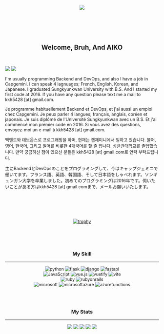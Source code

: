 <div align=center>

  ![](https://capsule-render.vercel.app/api?type=waving&color=4FC08D&height=250&section=header&text=Kani%20Kim&fontSize=60)
  <br>
  <br>

</div>

<br>
<br>
<br>

<h2 align=center>
  Welcome, Bruh, And AIKO
</h2>
<br>


<a href="https://www.linkedin.com/in/kanikim/" target="_blank"><img src="https://img.shields.io/badge/Kani's LinkedIn-0A66C2?style=flat-square&logo=linkedin&logo-color=0A66C2"/></a>
  <a href="https://kimkani.tistory.com" target="_blank"><img src="https://img.shields.io/badge/Kani's Blog-000000?style=flat-square&logo=tistory&logo-color=000000"/></a>
  

<p>
 I'm usually programming Backend and DevOps, and also I have a job in Capgemini. I can speak 4 lagnuages; French, English, Korean, and Japanese. I graduated Sungkyunkwan University with B.S. And I started my first code at 2016. If you have any question please text me a mail to kkh5428 [at] gmail.com.
  
 Je programme habituellement Backend et DevOps, et j'ai aussi un emploi chez Capgemini. Je peux parler 4 langues; français, anglais, coréen et japonais. Je suis diplômé de l'Université Sungkyunkwan avec un B.S. Et j'ai commencé mon premier code en 2016. Si vous avez des questions, envoyez-moi un e-mail à kkh5428 [at] gmail.com.
  
 백엔드와 데브옵스로 프로그래밍을 하며, 현재는 캡제미니에서 일하고 있습니다. 불어, 영어, 한국어, 그리고 일어를 비롯한 4개국어를 할 줄 압나다. 성균관대학교를 졸업했습니다. 만약 궁금하신 점이 있으신 분들은 kkh5428 [at] gmail.com로 연락 부탁드립니다.
  
 主にBackendとDevOpsのことをプログラミングして、今はキャップジェミニで働いてます。フランス語、英語、韓国語、そして日本語をしゃべれます。ソンギュンガン大学を卒業しました。初めてのプログラミングは2016年です。伺いたいことがある方はkkh5428 [at] gmail.comまで、メールお願いいたします。
</p>


<br>
<br>
<br>
<br>


  
<div align=center>
  
  [![trophy](https://github-profile-trophy.vercel.app/?username=kanikim&theme=nord&column=6)](https://github.com/kanikim/)

  </div>
  
 <br>
 <br>
 <br>
  


<h3 align=center> My Skill </h3>
<hr>

<p align=center>
 
  <img alt="python" src ="https://img.shields.io/badge/Python-3776AB.svg?&style=flat-square&logo=python&logoColor=FFFFFF"/>
  <img alt="flask" src ="https://img.shields.io/badge/Flask-000000.svg?&style=flat-square&logo=Flask&logoColor=FFFFFF"/>
  <img alt="django" src ="https://img.shields.io/badge/Django-092E20.svg?&style=flat-square&logo=Django&logoColor=FFFFFF"/>
  <img alt="fastapi" src ="https://img.shields.io/badge/FastAPI-009688.svg?&style=flat-square&logo=FastAPI&logoColor=FFFFFF"/>
    <br>
  <img alt="JavaScript" src ="https://img.shields.io/badge/JavaScript-F7DF1E.svg?&style=flat-square&logo=JavaSCript&logoColor=FFFFFF"/>
  <img alt="vue.js" src ="https://img.shields.io/badge/Vue.js-4FC08D.svg?&style=flat-square&logo=Vue.js&logoColor=FFFFFF"/>
  <img alt="vuetify" src ="https://img.shields.io/badge/Vuetify-1867C0.svg?&style=flat-square&logo=Vuetify&logoColor=FFFFFF"/>
  <img alt="vite" src ="https://img.shields.io/badge/Vite-646CFF.svg?&style=flat-square&logo=Vite&logoColor=FFFFFF"/>
    <br>
  <img alt="ruby" src ="https://img.shields.io/badge/Ruby-CC342D.svg?&style=flat-square&logo=Ruby&logoColor=FFFFFF"/>
  <img alt="rubyonrails" src ="https://img.shields.io/badge/Ruby on Rails-CC0000.svg?&style=flat-square&logo=rubyonrails&logoColor=FFFFFF"/>
    <br>
  <img alt="microsoft" src ="https://img.shields.io/badge/Microsoft-5E5E5E.svg?&style=flat-square&logo=Microsoft&logoColor=FFFFFF"/>
  <img alt="microsoftazure" src ="https://img.shields.io/badge/Microsoft Azure-0078D4.svg?&style=flat-square&logo=microsoftazure&logoColor=FFFFFF"/>
  <img alt="azurefunctions" src ="https://img.shields.io/badge/Azure Functions-0062AD.svg?&style=flat-square&logo=azurefunctions&logoColor=FFFFFF"/>
</p>

<br>
<br>

<h3 align=center> My Stats </h3>

<hr>

<div align=center>
  

 ![](https://github-profile-summary-cards.vercel.app/api/cards/profile-details?username=KaniKim&theme=vue)
  ![](http://github-profile-summary-cards.vercel.app/api/cards/repos-per-language?username=kanikim&theme=vue)
  ![](http://github-profile-summary-cards.vercel.app/api/cards/most-commit-language?username=kanikim&theme=vue)
![](http://github-profile-summary-cards.vercel.app/api/cards/stats?username=kanikim&theme=vue)
  ![](http://github-profile-summary-cards.vercel.app/api/cards/productive-time?username=kanikim&theme=vue&utcOffset=8)
</div>
